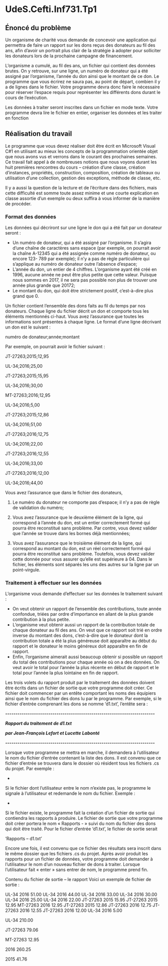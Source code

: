 # UdeS.Cefti.Inf731.Tp1

## Énoncé du problème

Un organisme de charité vous demande de concevoir une application qui
permettra de faire un rapport sur les dons reçus des donateurs au fil des ans, afin
d’avoir un portrait plus clair de la stratégie à adopter pour solliciter les donateurs
lors de la prochaine campagne de financement.

L’organisme a cumulé, au fil des ans, un fichier qui contient des données brutes.
On y retrouve, sur une ligne, un numéro de donateur qui a été assigné par
l’organisme, l’année du don ainsi que le montant de ce don. Le programme que
vous écrirez ne saura pas, au point de départ, combien il y a de lignes dans le
fichier. Votre programme devra donc faire le nécessaire pour réserver l’espace
requis pour représenter les différents dons durant le cours de l’exécution.

Les données à traiter seront inscrites dans un fichier en mode texte. Votre
programme devra lire le fichier en entier, organiser les données et les traiter en
fonction

## Réalisation du travail

Le programme que vous devez réaliser doit être écrit en Microsoft Visual C#1 en
utilisant au mieux les concepts de la programmation orientée objet que nous
avons vus et verrons dans le courant des prochaines semaines. Ce travail fait
appel à de nombreuses notions que nous voyons durant les huit premières
rencontres du cours – création d’une classe, création d’instances, propriétés,
construction, composition, création de tableaux ou utilisation d’une collection,
gestion des exceptions, méthode de classe, etc.

Il y a aussi la question de la lecture et de l’écriture dans des fichiers, mais cette
difficulté est somme toute assez minime et une courte explication en classe
assortie d’un exemple ou deux suffira à vous informer de la manière de procéder.

### Format des données

Les données qui décriront sur une ligne le don qui a été fait par un donateur
seront :

- Un numéro de donateur, qui a été assigné par l’organisme. Il s’agira d’une
chaîne de caractères sans espace (par exemple, on pourrait avoir la chaîne
A-12345 qui a été assignée comme numéro de donateur, ou encore 123-
789 par exemple); il n’y a pas de règle particulière qui s’applique au
numéro de donateur outre l’absence d’espace;
- L’année du don, un entier de 4 chiffres. L’organisme ayant été créé en
1996, aucune année ne peut être plus petite que cette valeur. Puisque nous
sommes en 2017, il ne sera pas possible non plus de trouver une année
plus grande que 20172;
- Le montant du don, qui doit être strictement positif, c’est-à-dire plus
grand que 0.

Un fichier contient l’ensemble des dons faits au fil du temps par nos donateurs.
Chaque ligne du fichier décrit un don et comporte tous les éléments mentionnés
ci-haut. Vous avez l’assurance que toutes les informations sont présentes à
chaque ligne. Le format d’une ligne décrivant un don est le suivant :

numéro de donateur;année;montant

Par exemple, on pourrait avoir le fichier suivant :

JT-27263;2015;12,95

UL-34;2016;25,00

JT-27263;2015;15,95

UL-34;2016;30,00

MT-27263;2016;12,95

UL-34;2016;5,00

JT-27263;2015;12,86

UL-34;2016;51,00

JT-27263;2016;12,75

UL-34;2016;22,00

JT-27263;2016;12,55

UL-34;2016;33,00

JT-27263;2016;12,00

UL-34;2016;44,00

Vous avez l’assurance que dans le fichier des donateurs,
1. Le numéro du donateur ne comporte pas d’espace; il n’y a pas de règle de
validation du numéro;

2. Vous avez l’assurance que le deuxième élément de la ligne, qui correspond
à l’année du don, est un entier correctement formé qui pourra être
reconstitué sans problème. Par contre, vous devez valider que l’année se
trouve dans les bornes déjà mentionnées;

3. Vous avez l’assurance que le troisième élément de la ligne, qui correspond
au montant du don, est un réel correctement formé qui pourra être
reconstitué sans problème. Toutefois, vous devez valider cette donnée
pour vous assurer qu’elle est supérieure à 04.
Dans le fichier, les éléments sont séparés les uns des autres sur la ligne par un
point-virgule. 

### Traitement à effectuer sur les données

L’organisme vous demande d’effectuer sur les données le traitement suivant :

- On veut obtenir un rapport de l’ensemble des contributions, toute année
confondue, triées par ordre d’importance en allant de la plus grande
contribution à la plus petite.
- L’organisme veut obtenir aussi un rapport de la contribution totale de
chaque donateur au fil des ans. On veut que ce rapport soit trié en ordre
inverse du montant des dons, c’est-à-dire que le donateur dont la
contribution totale a été la plus généreuse doit apparaître au début du
rapport et le donateur le moins généreux doit apparaître en fin de rapport.
- Enfin, l’organisme aimerait aussi beaucoup obtenir si possible un rapport
du total des contributions pour chaque année où on a des données. On
veut avoir le total pour l’année la plus récente en début de rapport et le
total pour l’année la plus lointaine en fin de rapport. 

Les trois volets du rapport produit par le traitement des données doivent être
écrits dans un fichier de sortie que votre programme doit créer. Ce fichier doit
commencer par un entête comportant les noms des équipiers ainsi que le nom du
fichier des dons lu par le programme. Par exemple, si le fichier d’entrée
comprenant les dons se nomme ‘d1.txt’, l’entête sera : 

***-------------------------------------------------------------------------***

***Rapport du traitement de d1.txt***

***par Jean-François Lefort et Lucette Labonté***

***-------------------------------------------------------------------------***

Lorsque votre programme se mettra en marche, il demandera à l’utilisateur le
nom du fichier d’entrée contenant la liste des dons. Il est convenu que ce fichier
d’entrée se trouvera dans le dossier où résident tous les fichiers .cs du projet. Par
exemple :

*

Si le fichier dont l’utilisateur entre le nom n’existe pas, le programme le signale à
l’utilisateur et redemande le nom du fichier. Exemple :

*

Si le fichier existe, le programme fait la création d’un fichier de sortie qui
contiendra les rapports à produire. Le fichier de sortie que votre programme doit
créer portera le nom « Rapports - » suivi du nom du fichier des dons qui doit être
traité. Pour le fichier d’entrée ‘d1.txt’, le fichier de sortie serait

‘Rapports – d1.txt’

Encore une fois, il est convenu que ce fichier des résultats sera inscrit dans le
même dossier que les fichiers .cs du projet.
Après avoir produit les rapports pour un fichier de données, votre programme
doit demander à l’utilisateur le nom d’un nouveau fichier de dons à traiter.
Lorsque l’utilisateur fait « enter » sans entrer de nom, le programme prend fin.

Contenu du fichier de sortie – le rapport
Voici un exemple de fichier de sortie :

UL-34            2016    51.00
UL-34            2016    44.00
UL-34            2016    33.00
UL-34            2016    30.00
UL-34            2016    25.00
UL-34            2016    22.00
JT-27263         2015    15.95
JT-27263         2015    12.95
MT-27263         2016    12.95
JT-27263         2015    12.86
JT-27263         2016    12.75
JT-27263         2016    12.55
JT-27263         2016    12.00
UL-34            2016     5.00

UL-34          210.00

JT-27263        79.06

MT-27263        12.95


2016       260.25

2015        41.76



